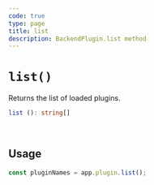 ```yaml
---
code: true
type: page
title: list
description: BackendPlugin.list method
---
```


# `list()`

<SinceBadge version="2.12.2" />

Returns the list of loaded plugins.

```ts
list (): string[]
```

<br/>

## Usage

```js
const pluginNames = app.plugin.list();
```
